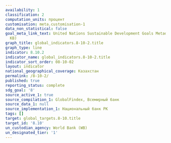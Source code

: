 ```yaml
---
availability: 1
classification: 2
computation_units: процент
customisation: meta.customisation-1
data_non_statistical: false
goal_meta_link_text: United Nations Sustainable Development Goals Metadata (PDF 210
  KB)
graph_title: global_indicators.8-10-2.title
graph_type: line
indicator: 8.10.2
indicator_name: global_indicators.8-10-2.title
indicator_sort_order: 08-10-02
layout: indicator
national_geographical_coverage: Казахстан
permalink: /8-10-2/
published: true
reporting_status: complete
sdg_goal: '8'
source_active_1: true
source_compilation_1: GlobalFindex, Всемирный банк
source_data_1: null
source_implementation_1: Национальный банк РК
tags: []
target: global_targets.8-10.title
target_id: '8.10'
un_custodian_agency: World Bank (WB)
un_designated_tier: '1'
---
```


